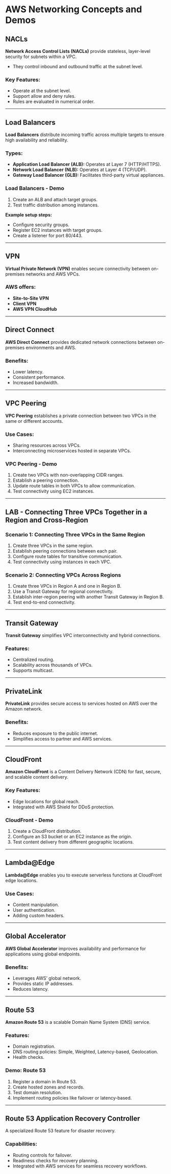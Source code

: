 # AWS Networking Concepts and Demos

## **NACLs**  
**Network Access Control Lists (NACLs)** provide stateless, layer-level security for subnets within a VPC.  

- They control inbound and outbound traffic at the subnet level.  

### **Key Features:**  
- Operate at the subnet level.  
- Support allow and deny rules.  
- Rules are evaluated in numerical order.  

---

## **Load Balancers**  
**Load Balancers** distribute incoming traffic across multiple targets to ensure high availability and reliability.  

### **Types:**  
- **Application Load Balancer (ALB):** Operates at Layer 7 (HTTP/HTTPS).  
- **Network Load Balancer (NLB):** Operates at Layer 4 (TCP/UDP).  
- **Gateway Load Balancer (GLB):** Facilitates third-party virtual appliances.  

### **Load Balancers - Demo**  
1. Create an ALB and attach target groups.  
2. Test traffic distribution among instances.  

**Example setup steps:**  
- Configure security groups.  
- Register EC2 instances with target groups.  
- Create a listener for port 80/443.  

---

## **VPN**  
**Virtual Private Network (VPN)** enables secure connectivity between on-premises networks and AWS VPCs.  

### **AWS offers:**  
- **Site-to-Site VPN**  
- **Client VPN**  
- **AWS VPN CloudHub**  

---

## **Direct Connect**  
**AWS Direct Connect** provides dedicated network connections between on-premises environments and AWS.  

### **Benefits:**  
- Lower latency.  
- Consistent performance.  
- Increased bandwidth.  

---

## **VPC Peering**  
**VPC Peering** establishes a private connection between two VPCs in the same or different accounts.  

### **Use Cases:**  
- Sharing resources across VPCs.  
- Interconnecting microservices hosted in separate VPCs.  

### **VPC Peering - Demo**  
1. Create two VPCs with non-overlapping CIDR ranges.  
2. Establish a peering connection.  
3. Update route tables in both VPCs to allow communication.  
4. Test connectivity using EC2 instances.  

---

## **LAB - Connecting Three VPCs Together in a Region and Cross-Region**  

### **Scenario 1: Connecting Three VPCs in the Same Region**  
1. Create three VPCs in the same region.  
2. Establish peering connections between each pair.  
3. Configure route tables for transitive communication.  
4. Test connectivity using instances in each VPC.  

### **Scenario 2: Connecting VPCs Across Regions**  
1. Create three VPCs in Region A and one in Region B.  
2. Use a Transit Gateway for regional connectivity.  
3. Establish inter-region peering with another Transit Gateway in Region B.  
4. Test end-to-end connectivity.  

---

## **Transit Gateway**  
**Transit Gateway** simplifies VPC interconnectivity and hybrid connections.  

### **Features:**  
- Centralized routing.  
- Scalability across thousands of VPCs.  
- Supports multicast.  

---

## **PrivateLink**  
**PrivateLink** provides secure access to services hosted on AWS over the Amazon network.  

### **Benefits:**  
- Reduces exposure to the public internet.  
- Simplifies access to partner and AWS services.  

---

## **CloudFront**  
**Amazon CloudFront** is a Content Delivery Network (CDN) for fast, secure, and scalable content delivery.  

### **Key Features:**  
- Edge locations for global reach.  
- Integrated with AWS Shield for DDoS protection.  

### **CloudFront - Demo**  
1. Create a CloudFront distribution.  
2. Configure an S3 bucket or an EC2 instance as the origin.  
3. Test content delivery from different geographic locations.  

---

## **Lambda@Edge**  
**Lambda@Edge** enables you to execute serverless functions at CloudFront edge locations.  

### **Use Cases:**  
- Content manipulation.  
- User authentication.  
- Adding custom headers.  

---

## **Global Accelerator**  
**AWS Global Accelerator** improves availability and performance for applications using global endpoints.  

### **Benefits:**  
- Leverages AWS’ global network.  
- Provides static IP addresses.  
- Reduces latency.  

---

## **Route 53**  
**Amazon Route 53** is a scalable Domain Name System (DNS) service.  

### **Features:**  
- Domain registration.  
- DNS routing policies: Simple, Weighted, Latency-based, Geolocation.  
- Health checks.  

### **Demo: Route 53**  
1. Register a domain in Route 53.  
2. Create hosted zones and records.  
3. Test domain resolution.  
4. Implement routing policies like failover or latency-based.  

---

## **Route 53 Application Recovery Controller**  
A specialized Route 53 feature for disaster recovery.  

### **Capabilities:**  
- Routing controls for failover.  
- Readiness checks for recovery planning.  
- Integrated with AWS services for seamless recovery workflows.  
